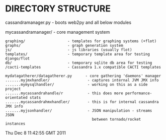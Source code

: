 # DIRECTORY STRUCTURE
cassandramanager.py     - boots web2py and all below modules

mycassandramanager/         - core management system

    graphing/                   - templates for graphing systems (+flot)
    graphs/                     - graph generation system
    js/                         - js libraries (usually flot)
    templates/                  - temporary template area for testing django/flot
    db/                         - temporary sqlite db area for testing
    /cacti-templates            - Cassandra 1.x compatible CACTI templates

    mydatagatherer/datagatherer.py      - core gathering 'daemons' manager
    .......myjmxhandler/                 - captures internal JVM JMX info
    .......mymysqlhandler/               - working on this as a side project
    .......mycassandrahandle/r           - this does more performance-orientated stats
    .......mycassandrahmxhandler/        - this is for internal cassandra JMX info
    .......myjsonhandler/                - JSON manipulation - streams JSON
                                           between tornado/rocket instances


Thu Dec  8 11:42:55 GMT 2011
